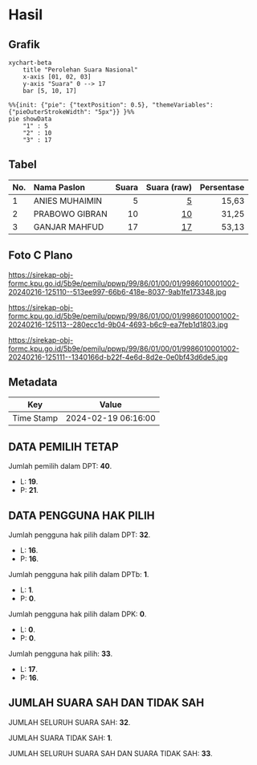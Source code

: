 # Hasil

## Grafik

```mermaid
xychart-beta
    title "Perolehan Suara Nasional"
    x-axis [01, 02, 03]
    y-axis "Suara" 0 --> 17
    bar [5, 10, 17]
```

```mermaid
%%{init: {"pie": {"textPosition": 0.5}, "themeVariables": {"pieOuterStrokeWidth": "5px"}} }%%
pie showData
    "1" : 5
    "2" : 10
    "3" : 17
```

## Tabel

| No. | Nama Paslon    | Suara | Suara (raw) | Persentase |
|:--- |:-------------- | -----:| -----------:| ----------:|
| 1   | ANIES MUHAIMIN | 5     | [5][p-1]    | 15,63      |
| 2   | PRABOWO GIBRAN | 10    | [10][p-2]   | 31,25      |
| 3   | GANJAR MAHFUD  | 17    | [17][p-3]   | 53,13      |


[p-1]: https://github.com/gigit-pemilu/pemilu-2024/blob/main/pilpres/hitung-suara/sub/99-luar-negeri/sub/86-panama-city-panama/sub/01-panama-city-panama/sub/0001-panama-city-panama/sub/002-tps-001/sub/paslon-1.txt
[p-2]: https://github.com/gigit-pemilu/pemilu-2024/blob/main/pilpres/hitung-suara/sub/99-luar-negeri/sub/86-panama-city-panama/sub/01-panama-city-panama/sub/0001-panama-city-panama/sub/002-tps-001/sub/paslon-2.txt
[p-3]: https://github.com/gigit-pemilu/pemilu-2024/blob/main/pilpres/hitung-suara/sub/99-luar-negeri/sub/86-panama-city-panama/sub/01-panama-city-panama/sub/0001-panama-city-panama/sub/002-tps-001/sub/paslon-3.txt

## Foto C Plano

https://sirekap-obj-formc.kpu.go.id/5b9e/pemilu/ppwp/99/86/01/00/01/9986010001002-20240216-125110--513ee997-66b6-418e-8037-9ab1fe173348.jpg

https://sirekap-obj-formc.kpu.go.id/5b9e/pemilu/ppwp/99/86/01/00/01/9986010001002-20240216-125113--280ecc1d-9b04-4693-b6c9-ea7feb1d1803.jpg

https://sirekap-obj-formc.kpu.go.id/5b9e/pemilu/ppwp/99/86/01/00/01/9986010001002-20240216-125111--1340166d-b22f-4e6d-8d2e-0e0bf43d6de5.jpg


## Metadata

| Key        | Value               |
| ---------- | ------------------- |
| Time Stamp | 2024-02-19 06:16:00 |


## DATA PEMILIH TETAP

Jumlah pemilih dalam DPT: **40**.
 * L: **19**.
 * P: **21**.

## DATA PENGGUNA HAK PILIH

Jumlah pengguna hak pilih dalam DPT: **32**.
 * L: **16**.
 * P: **16**.

Jumlah pengguna hak pilih dalam DPTb: **1**.
 * L: **1**.
 * P: **0**.

Jumlah pengguna hak pilih dalam DPK: **0**.
 * L: **0**.
 * P: **0**.

Jumlah pengguna hak pilih: **33**.
 * L: **17**.
 * P: **16**.

## JUMLAH SUARA SAH DAN TIDAK SAH

JUMLAH SELURUH SUARA SAH: **32**.

JUMLAH SUARA TIDAK SAH: **1**.

JUMLAH SELURUH SUARA SAH DAN SUARA TIDAK SAH: **33**.


